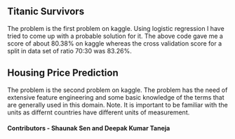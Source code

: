 ## Titanic Survivors

The problem is the first problem on kaggle. Using logistic regression I have tried to come up with a probable solution for it.
The above code gave me a score of about 80.38% on kaggle whereas the cross validation score for a split in data set of ratio 70:30 was 83.26%. 

## Housing Price Prediction 

The problem is the second problem on kaggle. The problem has the need of extensive feature engineering and some basic knowledge of the terms that are generally used in this domain.
Note. It is important to be familiar with the units as differnt countries have different units of measurement.

#### Contributors - Shaunak Sen and Deepak Kumar Taneja
